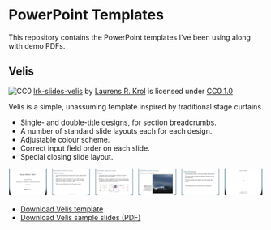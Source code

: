 # PowerPoint Templates

This repository contains the PowerPoint templates I've been using along with demo PDFs. 


## Velis

![CC0](https://licensebuttons.net/p/zero/1.0/88x15.png) [lrk-slides-velis](https://github.com/lrkrol/powerpoint) by [Laurens R. Krol](https://lrkrol.com) is licensed under [CC0 1.0](https://creativecommons.org/publicdomain/zero/1.0)

Velis is a simple, unassuming template inspired by traditional stage curtains.
- Single- and double-title designs, for section breadcrumbs.
- A number of standard slide layouts each for each design.
- Adjustable colour scheme.
- Correct input field order on each slide.
- Special closing slide layout.

![Velis sample slide thumbnails](../docs/lrk-slides-velis-thumbs.png)

- [Download Velis template](../lrk-slides-velis.potx)
- [Download Velis sample slides (PDF)](../docs/lrk-slides-velis-sample.pdf)